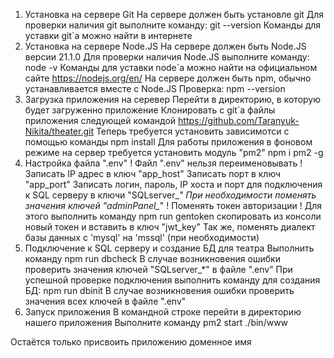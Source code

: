 1. Установка на сервере Git
	На сервере должен быть установле git
	Для проверки наличия git выполните команду:
		git --version
	Команды для уставки git`а можно найти в интернете
2. Установка на сервере Node.JS
	На сервере должен быть Node.JS версии 21.1.0
	Для проверки наличия Node.JS выполните команду:
		node -v
	Команды для уставки node`а можно найти на официальном сайте 
		https://nodejs.org/en/
	На сервере должен быть npm, обычно устанавливается вместе с Node.JS
	Проверка:
		npm --version
3. Загрузка приложения на серевер
	Перейти в директорию, в которую будет загруженно приложение
	Клонировать с git`а файлы приложения следующей командой
		https://github.com/Taranyuk-Nikita/theater.git
	Теперь требуется установить зависимотси с помощью команды
		npm install
	Для работы приложения в фоновом режиме на сервер требуется установить модуль "pm2"
		npm i pm2 -g
4. Настройка файла ".env"
      ! Файл ".env" нельзя переименовывать !
	Записать IP адрес в ключ "app_host"
	Записать порт в ключ "app_port"
	Записать логин, пароль, IP хоста и порт для подключения к SQL серверу в ключи "SQLserver_*"
	При необходимости поменять значения ключей "adminPanel_*"
      ! Поменять токен авторизации !
	Для этого выполнить команду
		npm run gentoken
	скопировать из консоли новый токен и вставить в ключ "jwt_key"
  Так же, поменять диалект базы данных с 'mysql' на 'mssql' (при необходимости)
5. Подключение к SQL серверу и создание БД для театра
	Выполнить команду
		npm run dbcheck
	В случае возникновения ошибки проверить значения ключей "SQLserver_*" в файле ".env"
	При успешной проверке подключения выполнить команду для создания БД:
		npm run dbinit
	В случае возникновения ошибки проверить значения всех ключей в файле ".env"
6. Запуск приложения
	В командной строке перейти в директорию нашего приложения
	Выполните команду
		pm2 start ./bin/www

Остаётся только присвоить приложению доменное имя
